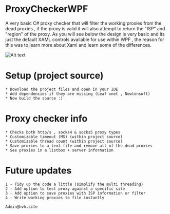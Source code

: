 # ProxyCheckerWPF
A very basic C# proxy checker that will filter the working proxies from the dead proxies , if the proxy is valid it will also attempt to return the "ISP" and "region" of the proxy. As you will see below the design is very basic and its just the default XAML controls available for use within WPF , the reason for this was to learn more about Xaml and learn some of the differences.

![Alt text](https://i.imgur.com/92lhbP0.png "GUI")




# Setup (project source)
```
* Download the project files and open in your IDE
* Add dependencies if they are missing (Leaf xnet , Newtonsoft)
* Now build the source :)
```

# Proxy checker info
```
* Checks both http/s , socks4 & socks5 proxy types
* Customizable timeout (MS) (within project source)
* Customizable thread count (within project source)
* Save proxies to a text file and remove all of the dead proxies
* See proxies in a listbox + server information
```

# Future updates
```
1 - Tidy up the code a little (simplify the multi threading)
2 - Add option to test proxy against a specific site
3 - Add option to save proxies with ISP information or filter
4 - Write working proxies to file instantly 
```


```
Admin@hvh.site
```
